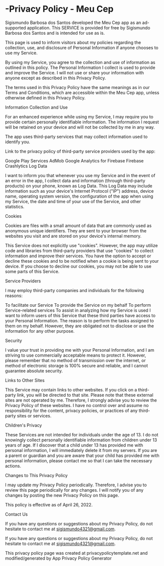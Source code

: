 # -Privacy Policy - Meu Cep

Sigismundo Barbosa dos Santos developed the Meu Cep app as an ad-supported application. This SERVICE is provided for free by Sigismundo Barbosa dos Santos and is intended for use as is.

This page is used to inform visitors about my policies regarding the collection, use, and disclosure of Personal Information if anyone chooses to use my Service.

By using my Service, you agree to the collection and use of information as outlined in this policy. The Personal Information I collect is used to provide and improve the Service. I will not use or share your information with anyone except as described in this Privacy Policy.

The terms used in this Privacy Policy have the same meanings as in our Terms and Conditions, which are accessible within the Meu Cep app, unless otherwise defined in this Privacy Policy.

Information Collection and Use

For an enhanced experience while using my Service, I may require you to provide certain personally identifiable information. The information I request will be retained on your device and will not be collected by me in any way.

The app uses third-party services that may collect information used to identify you.

Link to the privacy policy of third-party service providers used by the app:

Google Play Services
AdMob
Google Analytics for Firebase
Firebase Crashlytics
Log Data

I want to inform you that whenever you use my Service and in the event of an error in the app, I collect data and information (through third-party products) on your phone, known as Log Data. This Log Data may include information such as your device's Internet Protocol ("IP") address, device name, operating system version, the configuration of the app when using my Service, the date and time of your use of the Service, and other statistics.

Cookies

Cookies are files with a small amount of data that are commonly used as anonymous unique identifiers. They are sent to your browser from the websites you visit and are stored on your device's internal memory.

This Service does not explicitly use "cookies". However, the app may utilize code and libraries from third-party providers that use "cookies" to collect information and improve their services. You have the option to accept or decline these cookies and to be notified when a cookie is being sent to your device. If you choose to decline our cookies, you may not be able to use some parts of this Service.

Service Providers

I may employ third-party companies and individuals for the following reasons:

To facilitate our Service
To provide the Service on my behalf
To perform Service-related services
To assist in analyzing how my Service is used
I want to inform users of this Service that these third parties have access to your Personal Information. The reason is to perform the tasks assigned to them on my behalf. However, they are obligated not to disclose or use the information for any other purpose.

Security

I value your trust in providing me with your Personal Information, and I am striving to use commercially acceptable means to protect it. However, please remember that no method of transmission over the internet, or method of electronic storage is 100% secure and reliable, and I cannot guarantee absolute security.

Links to Other Sites

This Service may contain links to other websites. If you click on a third-party link, you will be directed to that site. Please note that these external sites are not operated by me. Therefore, I strongly advise you to review the Privacy Policy of these websites. I have no control over and assume no responsibility for the content, privacy policies, or practices of any third-party sites or services.

Children's Privacy

These Services are not intended for individuals under the age of 13. I do not knowingly collect personally identifiable information from children under 13 years of age. If I discover that a child under 13 has provided me with personal information, I will immediately delete it from my servers. If you are a parent or guardian and you are aware that your child has provided me with personal information, please contact me so that I can take the necessary actions.

Changes to This Privacy Policy

I may update my Privacy Policy periodically. Therefore, I advise you to review this page periodically for any changes. I will notify you of any changes by posting the new Privacy Policy on this page.

This policy is effective as of April 26, 2022.

Contact Us

If you have any questions or suggestions about my Privacy Policy, do not hesitate to contact me at sigismundo4321@gmail.com.

If you have any questions or suggestions about my Privacy Policy, do not hesitate to contact me at sigismundo4321@gmail.com.

This privacy policy page was created at privacypolicytemplate.net and modified/generated by App Privacy Policy Generator
